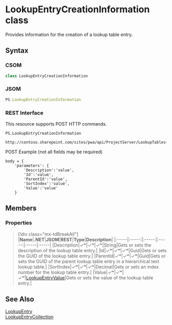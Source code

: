 [comment]: # (Name:LookupEntryCreationInformation)
[comment]: # (Name:Microsoft.ProjectServer.LookupEntryCreationInformation)
[comment]: # (Type:class)
[comment]: # (Status:Verified)

# <a name="name"></a>LookupEntryCreationInformation class

<a name="description"></a>Provides information for the creation of a lookup table entry.

## <a name="syntax"></a>Syntax

### CSOM

```cs
class LookupEntryCreationInformation 
```
### JSOM

```javascript
PS.LookupEntryCreationInformation
```
### REST Interface

This resource supports POST HTTP commands.

```
PS.LookupEntryCreationInformation

http://contoso.sharepoint.com/sites/pwa/api/ProjectServer/LookupTables('{tableid}')/Entries/Add
```
POST Example (not all fields may be required)
```
body = {
	'parameters': {
		'Description':'value', 
		'Id':'value', 
		'ParentId':'value', 
		'SortIndex':'value', 
		'Value':'value'		
	}
```

## <a name="members"></a>Members

### <a name="properties"></a>Properties
> [!div class="mx-tdBreakAll"]
|**Name**|**.NET**|**JSOM**|**REST**|**Type**|**Description**|
|:-----|:-----:|:-----:|:-----:|:-----|:-----|
|<a name="Description"></a>Description|&#x2713;&#x02B7;|&#x2713;&#x02B7;|&#x2713;&#x02B7;|String|Gets or sets the description of the lookup table entry.|
|<a name="Id"></a>Id|&#x2713;&#x02B7;|&#x2713;&#x02B7;|&#x2713;&#x02B7;|Guid|Gets or sets the GUID of the lookup table entry.|
|<a name="ParentId"></a>ParentId|&#x2713;&#x02B7;|&#x2713;&#x02B7;|&#x2713;&#x02B7;|Guid|Gets or sets the GUID of the parent lookup table entry in a hierarchical text lookup table.|
|<a name="SortIndex"></a>SortIndex|&#x2713;&#x02B7;|&#x2713;&#x02B7;|&#x2713;&#x02B7;|Decimal|Gets or sets an index number for the lookup table entry.|
|<a name="Value"></a>Value|&#x2713;&#x02B7;|&#x2713;&#x02B7;|&#x2713;&#x02B7;|[LookupEntryValue](LookupEntryValue.md)|Gets or sets the value of the lookup table entry.|

## <a name="seeAlso"></a>See Also

[LookupEntry](LookupEntry.md)<br/>
[LookupEntryCollection](LookupEntryCollection.md)<br/>
